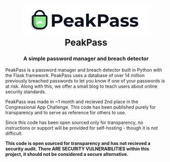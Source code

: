 <h1 align="center">
  <br>
  <img src="website/static/peakpass_text_logo.png" width="400" alt="PeakPass Logo"></a>
  <br>
  PeakPass<br>
</h1>

<h3 align="center">
    A simple password manager and breach detector
    <br>
</h3>

PeakPass is a password manager and breach detector built in Python with the Flask framework. PeakPass uses a database of over 14 million previously breached passwords to let you know if one of your passwords is at risk. Along with this, we offer a small blog to teach users about online security standards.

PeakPass was made in ~1 month and recieved 2nd place in the Congressional App Challenge. This code has been published purely for transparency and to serve as reference for others to use.

Since this code has been open sourced only for transparency, no instructions or support will be provided for self-hosting - though it is not difficult.

**This code is open sourced for transparency and has not recieved a security audit. There ARE SECURITY VULNERABILITIES within this project, it should not be considered a secure alternative.**
